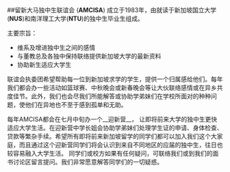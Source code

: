 ##留新大马独中生联谊会 (__AMCISA__)
成立于1983年，由就读于新加坡国立大学(__NUS__)和南洋理工大学(__NTU__)的独中生毕业生组成。 

主要宗旨：

- 维系及增进独中生之间的感情
- 与董教总及各独中保持联络提供新加坡大学的最新资料
- 协助新生适应大学生

联谊会执委团希望帮助每一位到新加坡求学的学生，提供一个归属感给他们。每年我们都会办一些活动如篮球赛、中秋晚会或新春晚会等让大伙联络感情或在异乡共度佳节。此外，我们也会尽我们所能解答或协助学弟妹们在学校所面对的种种问题，使他们在异地也不至于感到孤单和无助。

每年AMCISA都会在七月中旬办一个__迎新营__， 让即将前来大学的独中生更快适应大学生活。在迎新营中学长姐会协助学弟妹们处理学生证的申请、身体检查、贷款等繁杂手续。希望所有即将前来新加坡留学的同学们都可以加入我们这个大家庭，而且通过这个迎新营同学们将会认识到来自不同地区的应届的独中生，往日也较容易融入大学生活。
同学们或校方如果有任何疑问，可联络我们或到我们的面书讨论区留言提问。我们非常愿意解答同学们的一切疑惑。
